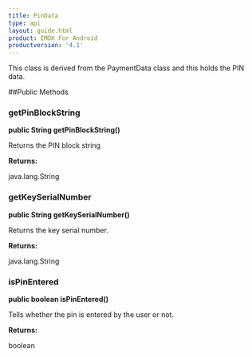 ```yaml
---
title: PinData
type: api
layout: guide.html
product: EMDK For Android
productversion: '4.1'
---
```



This class is derived from the PaymentData class and this holds the PIN data.

##Public Methods

### getPinBlockString

**public String getPinBlockString()**

Returns the PIN block string

**Returns:**

java.lang.String

### getKeySerialNumber

**public String getKeySerialNumber()**

Returns the key serial number.

**Returns:**

java.lang.String

### isPinEntered

**public boolean isPinEntered()**

Tells whether the pin is entered by the user or not.

**Returns:**

boolean












